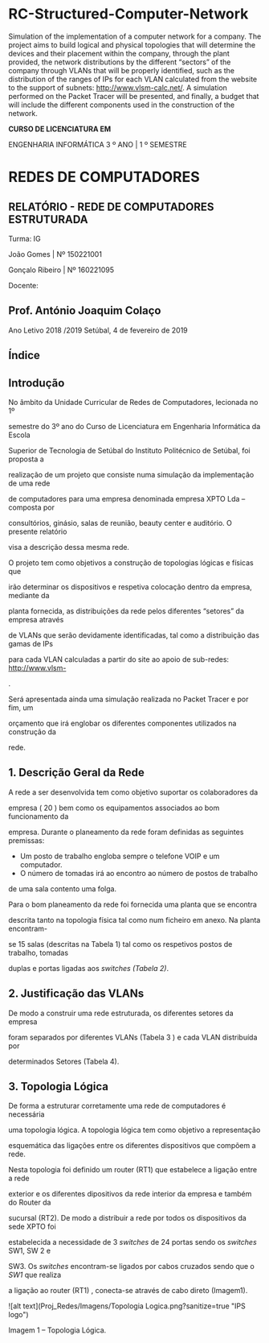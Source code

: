 # RC-Structured-Computer-Network
Simulation of the implementation of a computer network for a company. The project aims to build logical and physical topologies that will determine the devices and their placement within the company, through the plant provided, the network distributions by the different “sectors” of the company through VLANs that will be properly identified, such as the distribution of the ranges of IPs for each VLAN calculated from the website to the support of subnets: http://www.vlsm-calc.net/. A simulation performed on the Packet Tracer will be presented, and finally, a budget that will include the different components used in the construction of the network.


**CURSO DE LICENCIATURA EM**


ENGENHARIA INFORMÁTICA
3 º ANO | 1 º SEMESTRE

# REDES DE COMPUTADORES

## RELATÓRIO - REDE DE COMPUTADORES ESTRUTURADA

Turma: IG


João Gomes | Nº 150221001


Gonçalo Ribeiro | Nº 160221095

Docente:

## Prof. António Joaquim Colaço


Ano Letivo 2018 /2019
Setúbal, 4 de fevereiro de 2019


## Índice


## Introdução


No âmbito da Unidade Curricular de Redes de Computadores, lecionada no 1º

semestre do 3º ano do Curso de Licenciatura em Engenharia Informática da Escola

Superior de Tecnologia de Setúbal do Instituto Politécnico de Setúbal, foi proposta a

realização de um projeto que consiste numa simulação da implementação de uma rede

de computadores para uma empresa denominada empresa XPTO Lda – composta por

consultórios, ginásio, salas de reunião, beauty center e auditório. O presente relatório

visa a descrição dessa mesma rede.


O projeto tem como objetivos a construção de topologias lógicas e físicas que


irão determinar os dispositivos e respetiva colocação dentro da empresa, mediante da

planta fornecida, as distribuições da rede pelos diferentes “setores” da empresa através

de VLANs que serão devidamente identificadas, tal como a distribuição das gamas de IPs

para cada VLAN calculadas a partir do site ao apoio de sub-redes: [http://www.vlsm-](http://www.vlsm-calc.net/)

.


Será apresentada ainda uma simulação realizada no Packet Tracer e por fim, um

orçamento que irá englobar os diferentes componentes utilizados na construção da

rede.


## 1. Descrição Geral da Rede

A rede a ser desenvolvida tem como objetivo suportar os colaboradores da

empresa ( 20 ) bem como os equipamentos associados ao bom funcionamento da

empresa. Durante o planeamento da rede foram definidas as seguintes premissas:

- Um posto de trabalho engloba sempre o telefone VOIP e um computador.
- O número de tomadas irá ao encontro ao número de postos de trabalho


de uma sala contento uma folga.

Para o bom planeamento da rede foi fornecida uma planta que se encontra

descrita tanto na topologia física tal como num ficheiro em anexo. Na planta encontram-

se 15 salas (descritas na Tabela 1) tal como os respetivos postos de trabalho, tomadas

duplas e portas ligadas aos _switches (Tabela 2)_.






## 2. Justificação das VLANs


De modo a construir uma rede estruturada, os diferentes setores da empresa

foram separados por diferentes VLANs (Tabela 3 ) e cada VLAN distribuída por

determinados Setores (Tabela 4).





## 3. Topologia Lógica


De forma a estruturar corretamente uma rede de computadores é necessária

uma topologia lógica. A topologia lógica tem como objetivo a representação

esquemática das ligações entre os diferentes dispositivos que compõem a rede.


Nesta topologia foi definido um router (RT1) que estabelece a ligação entre a rede

exterior e os diferentes dipositivos da rede interior da empresa e também do Router da

sucursal (RT2). De modo a distribuir a rede por todos os dispositivos da sede XPTO foi

estabelecida a necessidade de 3 _switches_ de 24 portas sendo os _switches_ SW1, SW 2 e

SW3. Os _switches_ encontram-se ligados por cabos cruzados sendo que o _SW1_ que realiza

a ligação ao router (RT1) , conecta-se através de cabo direto (Imagem1).



![alt text](Proj_Redes/Imagens/Topologia Logica.png?sanitize=true "IPS logo")


Imagem 1 – Topologia Lógica.

